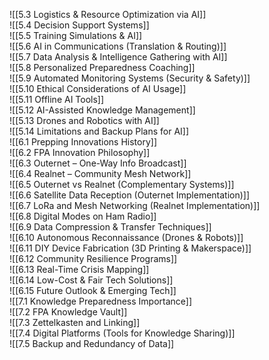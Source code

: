 ![[5.3 Logistics & Resource Optimization via AI]]  
![[5.4 Decision Support Systems]]  
![[5.5 Training Simulations & AI]]  
![[5.6 AI in Communications (Translation & Routing)]]  
![[5.7 Data Analysis & Intelligence Gathering with AI]]  
![[5.8 Personalized Preparedness Coaching]]  
![[5.9 Automated Monitoring Systems (Security & Safety)]]  
![[5.10 Ethical Considerations of AI Usage]]  
![[5.11 Offline AI Tools]]  
![[5.12 AI-Assisted Knowledge Management]]  
![[5.13 Drones and Robotics with AI]]  
![[5.14 Limitations and Backup Plans for AI]]  
![[6.1 Prepping Innovations History]]  
![[6.2 FPA Innovation Philosophy]]  
![[6.3 Outernet – One-Way Info Broadcast]]  
![[6.4 Realnet – Community Mesh Network]]  
![[6.5 Outernet vs Realnet (Complementary Systems)]]  
![[6.6 Satellite Data Reception (Outernet Implementation)]]  
![[6.7 LoRa and Mesh Networking (Realnet Implementation)]]  
![[6.8 Digital Modes on Ham Radio]]  
![[6.9 Data Compression & Transfer Techniques]]  
![[6.10 Autonomous Reconnaissance (Drones & Robots)]]  
![[6.11 DIY Device Fabrication (3D Printing & Makerspace)]]  
![[6.12 Community Resilience Programs]]  
![[6.13 Real-Time Crisis Mapping]]  
![[6.14 Low-Cost & Fair Tech Solutions]]  
![[6.15 Future Outlook & Emerging Tech]]  
![[7.1 Knowledge Preparedness Importance]]  
![[7.2 FPA Knowledge Vault]]  
![[7.3 Zettelkasten and Linking]]  
![[7.4 Digital Platforms (Tools for Knowledge Sharing)]]  
![[7.5 Backup and Redundancy of Data]]